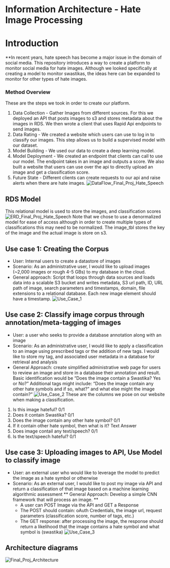# Information Architecture - Hate Image Processing
# Introduction
**In recent years, hate speech has become a major issue in the domain of social media.
This repository introduces a way to create a platform to monitor social media for hate images. Although we looked specifically at creating a model to monitor swastikas, the ideas here can be expanded to monitor for other types of hate images.
### Method Overview
These are the steps we took in order to create our platform.
1. Data Collection - Gather Images from different sources. For this we deployed an API that posts images to s3 and stores metadata about the images in RDS. We then wrote a client that uses Rapid Api endpoints to send images.
2. Data Rating -  We created a website which users can use to log in to classify our images. This step allows us to build a supervised model with our dataset.
3. Model Building - We used our data to create a deep learning model.
4. Model Deployment - We created an endpoint that clients can call to use our model. The endpoint takes in an image and outputs a score. We also built a website that users can use over the api to directly upload an image and get a classification score.
5. Future State - Different clients can create requests to our api and raise alerts when there are hate images.
![DataFlow_Final_Proj_Hate_Speech](https://user-images.githubusercontent.com/41594893/90071349-646fbf80-dcc3-11ea-9c81-41301d748235.jpeg)
## RDS Model
This relational model is used to store the images, and classification scores
![ERD_Final_Proj_Hate_Speech](https://user-images.githubusercontent.com/41594893/90071256-3db18900-dcc3-11ea-8d8f-dca9ee559146.jpeg)
Note that we chose to use a denormalized model for ease of access although in order to create multiple types of classifications this may need to be normalized.
The image_tbl stores the key of the image and the actual image is store on s3.
## Use case 1: Creating the Corpus
*	User: Internal users to create a datastore of images
*	Scenario: As an administrative user, I would like to upload images (~2,000 images or rough 4-5 GBs)  to my database in the cloud.
*	General approach: Script that loops through data sources and loads data into a scalable S3 bucket and writes metadata, S3 url path, ID, URL path of image, search parameters and timestamps, domain, file extensions to a relational database.  Each new image element should have a timestamp.
![Use_Case_1](https://user-images.githubusercontent.com/41594893/90063148-ee655b80-dcb6-11ea-84ca-82208afd122d.jpeg)
##	Use case 2: Classify image corpus through annotation/meta-tagging of images
*	User: a user who seeks to provide a database annotation along with an image
*	Scenario: As an administrative user, I would like to apply a classification to an image using prescribed tags or the addition of new tags. I would like to store my tag, and associated user metadata in a database for retrieval and analysis
*	General Approach:  create simplified administrative web page for users to review an image and store in a database their annotation and result. Basic identification would be “Does the image contain a Swastika? Yes or No?” Additional tags might include: “Does the image contain any other hate symbols and if so, what?” and what else might the image contain?”
![Use_Case_2](https://user-images.githubusercontent.com/41594893/90063183-f8875a00-dcb6-11ea-82d2-a62f3a06563a.jpeg)
These are the columns we pose on our website when making a classification.
1) Is this image hateful? 0/1
2) Does it contain Swastika? 0/1
3) Does the image contain any other hate symbol? 0/1
4) If it contain other hate symbol, then what is it? Text Answer
5) Does image contail any text/speech? 0/1
6) Is the text/speech hateful? 0/1
##	Use case 3: Uploading images to API, Use Model to classify image
*	User: an external user who would like to leverage the model to predict the image as a hate symbol or otherwise
*	Scenario: As an external user, I would like to post my image via API and return a classification of that image based on a machine learning algorithmic assessment
**	General Approach:  Develop a simple CNN framework that will process an image. **
    *	A user can POST Image via the API and GET a Response
    *	The POST should contain: oAuth Credentials, the image url, request parameters (classification score, number of tags, etc.)
    *	The GET response: after processing the image, the response should return a likelihood that the image contains a hate symbol and what symbol is (swastika)
![Use_Case_3](https://user-images.githubusercontent.com/41594893/90063189-fae9b400-dcb6-11ea-9db9-3c7d3ccaa7ce.jpeg)
## 	Architecture diagrams
![Final_Proj_Architecture](https://user-images.githubusercontent.com/41594893/90071278-45712d80-dcc3-11ea-8445-3382d02361e9.jpeg)







